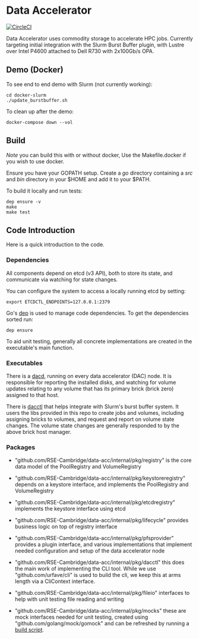 # Data Accelerator

[![CircleCI](https://circleci.com/gh/RSE-Cambridge/data-acc.svg?style=svg&circle-token=4042ee71fb486efc320ce64b7b568afd4f9e0b38)](https://circleci.com/gh/RSE-Cambridge/data-acc)

<!-- [![Build Status](https://travis-ci.org/JohnGarbutt/pfsaccel.svg?branch=master)](https://travis-ci.org/JohnGarbutt/pfsaccel)
[![Go Report Card](https://goreportcard.com/badge/github.com/johngarbutt/pfsaccel)](https://goreportcard.com/report/github.com/johngarbutt/pfsaccel)
[![Godoc](http://img.shields.io/badge/go-documentation-blue.svg?style=flat-square)](https://godoc.org/github.com/JohnGarbutt/pfsaccel)
[![Releases](https://img.shields.io/github/release/JohnGarbutt/pfsaccel/all.svg?style=flat-square)](https://github.com/JohnGarbutt/pfsaccel/releases)
[![LICENSE](https://img.shields.io/github/license/JohnGarbutt/pfsaccel.svg?style=flat-square)](https://github.com/JohnGarbutt/pfsaccel/blob/master/LICENSE)
-->

Data Accelerator uses commodity storage to accelerate HPC jobs.
Currently targeting initial integration with the Slurm Burst Buffer plugin,
with Lustre over Intel P4600 attached to Dell R730 with 2x100Gb/s OPA.

## Demo (Docker)

To see end to end demo with Slurm (not currently working):
```
cd docker-slurm
./update_burstbuffer.sh
```

To clean up after the demo:
```
docker-compose down --vol
```

## Build

*Note* you can build this with or without docker, Use the Makefile.docker if you wish to use docker.

Ensure you have your GOPATH setup. Create a *go* directory containing a *src* and *bin* directory in your $HOME and add it to your $PATH.

To build it locally and run tests:
```
dep ensure -v 
make
make test
```

## Code Introduction

Here is a quick introduction to the code.

### Dependencies

All components depend on etcd (v3 API), both to store its state, and communicate via watching for state changes.

You can configure the system to access a locally running etcd by setting:
```
export ETCDCTL_ENDPOINTS=127.0.0.1:2379
```

Go's [dep](https://golang.github.io/dep/) is used to manage code dependencies. To get the dependencies sorted run:
```
dep ensure
```

To aid unit testing, generally all concrete implementations are created in the executable's main function.

### Executables

There is a [dacd](cmd/dacd), running on every data accelerator (DAC) node.
It is responsible for reporting the installed disks, and watching for volume updates relating to any volume
that has its primary brick (brick zero) assigned to that host.

There is [dacctl](cmd/dacctl) that helps integrate with Slurm's burst buffer system. It users the libs provided in
this repo to create jobs and volumes, including assigning bricks to volumes, and request and report on volume
state changes. The volume state changes are generally responded to by the above brick host manager.

### Packages

* "github.com/RSE-Cambridge/data-acc/internal/pkg/registry" is the core data model of the PoolRegistry and VolumeRegistry

* "github.com/RSE-Cambridge/data-acc/internal/pkg/keystoreregistry" depends on a keystore interface, and implements
  the PoolRegistry and VolumeRegistry

* "github.com/RSE-Cambridge/data-acc/internal/pkg/etcdregistry" implements the keystore interface using etcd

* "github.com/RSE-Cambridge/data-acc/internal/pkg/lifecycle" provides business logic on top of registry interface

* "github.com/RSE-Cambridge/data-acc/internal/pkg/pfsprovider" provides a plugin interface, and various implementations
  that implement needed configuration and setup of the data accelerator node

* "github.com/RSE-Cambridge/data-acc/internal/pkg/dacctl" this does the main work of implementing the CLI tool.
  While we use "github.com/urfave/cli" is used to build the cli, we keep this at arms length via a CliContext interface.

* "github.com/RSE-Cambridge/data-acc/internal/pkg/fileio" interfaces to help with unit testing file reading and writing

* "github.com/RSE-Cambridge/data-acc/internal/pkg/mocks" these are mock interfaces needed for unit testing, created
  using "github.com/golang/mock/gomock" and can be refreshed by running a [build script](build/rebuild_mocks.sh).
